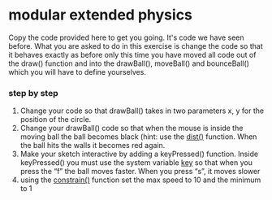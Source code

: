 # modular extended physics

Copy the code provided here to get you going. It's code we have seen before. What you are asked to do in this exercise is change the code so that it behaves exactly as before only this time you have moved all code out of the draw() function and into the drawBall(), moveBall() and bounceBall() which you will have to define yourselves.

### step by step

1. Change your code so that drawBall() takes in two parameters x, y for the position of the circle.
2. Change your drawBall() code so that when the mouse is inside the moving ball the ball becomes black (hint: use the [dist()](http://processing.org/reference/dist_.html) function. When the ball hits the walls it becomes red again.
3. Make your sketch interactive by adding a keyPressed() function. Inside keyPressed() you must use the system variable [key](http://processing.org/reference/key.html) so that when you press the “f” the ball moves faster. When you press “s”, it moves slower
4. using the [constrain()](http://processing.org/reference/constrain_.html) function set the max speed to 10 and the minimum to 1
